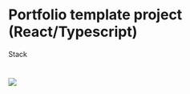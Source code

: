 # Portfolio template project (React/Typescript)

Stack
# <img src="{https://img.shields.io/badge/React-20232A?style=for-the-badge&logo=react&logoColor=61DAFB}" />
